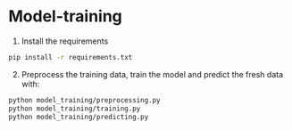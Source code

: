 # Model-training

1. Install the requirements

```bash
pip install -r requirements.txt
```

2. Preprocess the training data, train the model and predict the fresh data with:

```bash
python model_training/preprocessing.py
python model_training/training.py
python model_training/predicting.py
```

